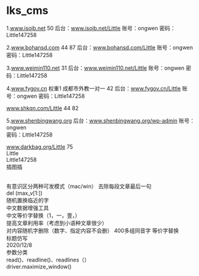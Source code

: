 # lks_cms
1.www.isojb.net    50
后台：www.isojb.net/Little
账号：ongwen
密码：Little147258

2.www.bohansd.com   44  87
后台：www.bohansd.com/Little 
账号：ongwen
密码：Little147258

3.www.weimin110.net   31
后台：www.weimin110.net/Little
账号：ongwen
密码：Little147258

4.www.fygov.cn    权重1  成都市外教一对一   42
后台：www.fygov.cn/Little
账号：ongwen
密码：Little147258

www.shkqn.com/Little   44  82

5.www.shenbingwang.org
后台：www.shenbingwang.org/wp-admin
账号：ongwen  
密码：Little147258

www.darkbag.org/Little 
75  
Little  
Little147258  
插图插<p></p>  
有意识区分两种可发模式（mac/win） 
去除每段文章最后一句  
del (max_v[1:])  
随机置换临近的字  
中文数据增强工具  
中文等价字替换（1，一，壹，）  
提高文章利用率（考虑到小语种文章很少）  
对内容随机字删除（数字、指定内容不会删） 
400多组同音字
等价字替换  
标题仿写  
2020/12/8  
参数分类  
read()、readline()、readlines（）  
driver.maximize_window()  
